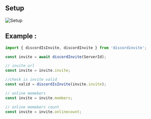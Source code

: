 ## Setup

![Setup](https://bafybeiei5ozs7nayuqlrvpzhewntbees42qzv2wc6yrz4hnwnj36jb74o4.ipfs.infura-ipfs.io/)


## Example :
```javascript
import { discordIsInvite, discordInvite } from 'discordinvite';

const invite = await discordInvite(ServerId);

// invite url
const invite = invite.invite;

//check is invite valid
const valid = discordIsInvite(invite.invite);

// online memebers
const invite = invite.members;

// online memebers count
const invite = invite.onlinecount;
```

